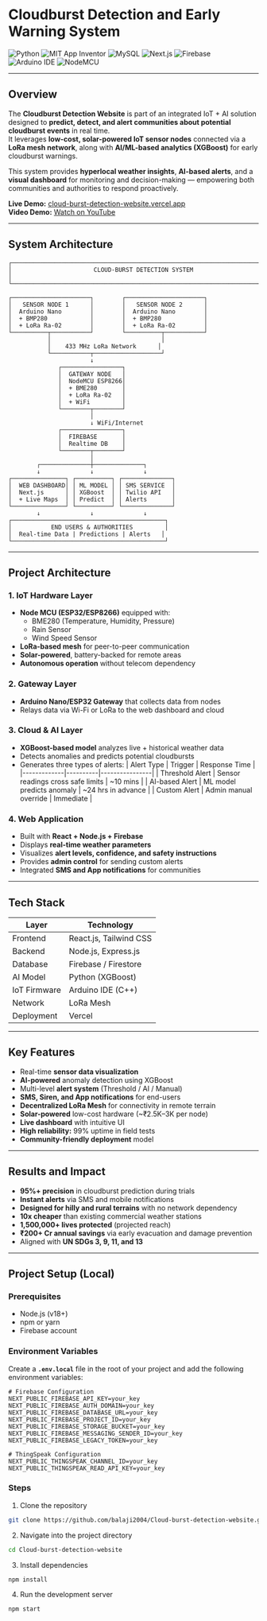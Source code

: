 # Cloudburst Detection and Early Warning System

![Python](https://img.shields.io/badge/Python-3.12-blue?logo=python&logoColor=white)
![MIT App Inventor](https://img.shields.io/badge/MIT_App_Inventor-Low_Code-orange?logo=mit&logoColor=white)
![MySQL](https://img.shields.io/badge/MySQL-Database-4479A1?logo=mysql&logoColor=white)
![Next.js](https://img.shields.io/badge/Next.js-15-black?logo=nextdotjs)
![Firebase](https://img.shields.io/badge/Firebase-Auth%20%26%20Firestore-FFCA28?logo=firebase&logoColor=black)
![Arduino IDE](https://img.shields.io/badge/Arduino_IDE-IoT_Tools-00979D?logo=arduino&logoColor=white)
![NodeMCU](https://img.shields.io/badge/NodeMCU-ESP8266-3C4E73?logo=espressif&logoColor=white)

---

## Overview

The **Cloudburst Detection Website** is part of an integrated IoT + AI solution designed to **predict, detect, and alert communities about potential cloudburst events** in real time.  
It leverages **low-cost, solar-powered IoT sensor nodes** connected via a **LoRa mesh network**, along with **AI/ML-based analytics (XGBoost)** for early cloudburst warnings.

This system provides **hyperlocal weather insights**, **AI-based alerts**, and a **visual dashboard** for monitoring and decision-making — empowering both communities and authorities to respond proactively.

**Live Demo:** [cloud-burst-detection-website.vercel.app](https://cloud-burst-detection-website.vercel.app/)  
**Video Demo:** [Watch on YouTube](https://youtu.be/a9X9CcYgAPU?si=Ea_TAWAwiaaR-COd)

---

## System Architecture

```
┌─────────────────────────────────────────────────────────────────────┐
│                       CLOUD-BURST DETECTION SYSTEM                   │
└─────────────────────────────────────────────────────────────────────┘

┌──────────────────────┐        ┌──────────────────────┐
│   SENSOR NODE 1      │        │   SENSOR NODE 2      │
│  Arduino Nano        │        │  Arduino Nano        │
│  + BMP280            │        │  + BMP280            │
│  + LoRa Ra-02        │        │  + LoRa Ra-02        │
└──────────┬───────────┘        └──────────┬───────────┘
           │                               │
           │    433 MHz LoRa Network      │
           └───────────┬───────────────────┘
                       ↓
              ┌─────────────────┐
              │  GATEWAY NODE   │
              │  NodeMCU ESP8266│
              │  + BME280       │
              │  + LoRa Ra-02   │
              │  + WiFi         │
              └────────┬────────┘
                       │
                       ↓ WiFi/Internet
              ┌─────────────────┐
              │  FIREBASE       │
              │  Realtime DB    │
              └────────┬────────┘
                       │
        ┌──────────────┼──────────────┐
        ↓              ↓              ↓
┌───────────────┐ ┌──────────┐ ┌──────────────┐
│  WEB DASHBOARD│ │ ML MODEL │ │ SMS SERVICE  │
│  Next.js      │ │ XGBoost  │ │ Twilio API   │
│  + Live Maps  │ │ Predict  │ │ Alerts       │
└───────────────┘ └──────────┘ └──────────────┘
        ↓              ↓              ↓
┌───────────────────────────────────────────┐
│           END USERS & AUTHORITIES         │
│  Real-time Data | Predictions | Alerts   │
└───────────────────────────────────────────┘
```

---

## Project Architecture

### 1. **IoT Hardware Layer**

- **Node MCU (ESP32/ESP8266)** equipped with:
  - BME280 (Temperature, Humidity, Pressure)
  - Rain Sensor
  - Wind Speed Sensor
- **LoRa-based mesh** for peer-to-peer communication
- **Solar-powered**, battery-backed for remote areas
- **Autonomous operation** without telecom dependency

### 2. **Gateway Layer**

- **Arduino Nano/ESP32 Gateway** that collects data from nodes
- Relays data via Wi-Fi or LoRa to the web dashboard and cloud

### 3. **Cloud & AI Layer**

- **XGBoost-based model** analyzes live + historical weather data
- Detects anomalies and predicts potential cloudbursts
- Generates three types of alerts:
  | Alert Type | Trigger | Response Time |
  |-------------|----------|----------------|
  | Threshold Alert | Sensor readings cross safe limits | ~10 mins |
  | AI-based Alert | ML model predicts anomaly | ~24 hrs in advance |
  | Custom Alert | Admin manual override | Immediate |

### 4. **Web Application**

- Built with **React + Node.js + Firebase**
- Displays **real-time weather parameters**
- Visualizes **alert levels, confidence, and safety instructions**
- Provides **admin control** for sending custom alerts
- Integrated **SMS and App notifications** for communities

---

## Tech Stack

| Layer        | Technology             |
| ------------ | ---------------------- |
| Frontend     | React.js, Tailwind CSS |
| Backend      | Node.js, Express.js    |
| Database     | Firebase / Firestore   |
| AI Model     | Python (XGBoost)       |
| IoT Firmware | Arduino IDE (C++)      |
| Network      | LoRa Mesh              |
| Deployment   | Vercel                 |

---

## Key Features

- Real-time **sensor data visualization**
- **AI-powered** anomaly detection using XGBoost
- Multi-level **alert system** (Threshold / AI / Manual)
- **SMS, Siren, and App notifications** for end-users
- **Decentralized LoRa Mesh** for connectivity in remote terrain
- **Solar-powered** low-cost hardware (~₹2.5K–3K per node)
- **Live dashboard** with intuitive UI
- **High reliability:** 99% uptime in field tests
- **Community-friendly deployment** model

---

## Results and Impact

- **95%+ precision** in cloudburst prediction during trials
- **Instant alerts** via SMS and mobile notifications
- **Designed for hilly and rural terrains** with no network dependency
- **10x cheaper** than existing commercial weather stations
- **1,500,000+ lives protected** (projected reach)
- **₹200+ Cr annual savings** via early evacuation and damage prevention
- Aligned with **UN SDGs 3, 9, 11, and 13**

---

## Project Setup (Local)

### Prerequisites

- Node.js (v18+)
- npm or yarn
- Firebase account

### Environment Variables

Create a **`.env.local`** file in the root of your project and add the following environment variables:

```env
# Firebase Configuration
NEXT_PUBLIC_FIREBASE_API_KEY=your_key
NEXT_PUBLIC_FIREBASE_AUTH_DOMAIN=your_key
NEXT_PUBLIC_FIREBASE_DATABASE_URL=your_key
NEXT_PUBLIC_FIREBASE_PROJECT_ID=your_key
NEXT_PUBLIC_FIREBASE_STORAGE_BUCKET=your_key
NEXT_PUBLIC_FIREBASE_MESSAGING_SENDER_ID=your_key
NEXT_PUBLIC_FIREBASE_LEGACY_TOKEN=your_key

# ThingSpeak Configuration
NEXT_PUBLIC_THINGSPEAK_CHANNEL_ID=your_key
NEXT_PUBLIC_THINGSPEAK_READ_API_KEY=your_key
```

### Steps

1. Clone the repository

```bash
git clone https://github.com/balaji2004/Cloud-burst-detection-website.git
```

2. Navigate into the project directory

```bash
cd Cloud-burst-detection-website
```

3. Install dependencies

```bash
npm install
```

4. Run the development server

```bash
npm start
```
